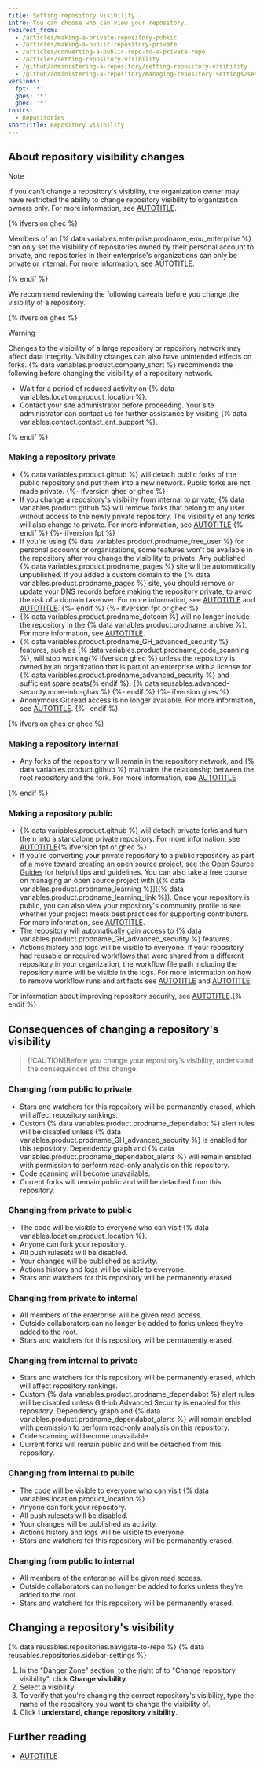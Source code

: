 ```yaml
---
title: Setting repository visibility
intro: You can choose who can view your repository.
redirect_from:
  - /articles/making-a-private-repository-public
  - /articles/making-a-public-repository-private
  - /articles/converting-a-public-repo-to-a-private-repo
  - /articles/setting-repository-visibility
  - /github/administering-a-repository/setting-repository-visibility
  - /github/administering-a-repository/managing-repository-settings/setting-repository-visibility
versions:
  fpt: '*'
  ghes: '*'
  ghec: '*'
topics:
  - Repositories
shortTitle: Repository visibility
---
```


## About repository visibility changes

> [!NOTE]
> If you can't change a repository's visibility, the organization owner may have restricted the ability to change repository visibility to organization owners only. For more information, see [AUTOTITLE](/organizations/managing-organization-settings/restricting-repository-visibility-changes-in-your-organization).

{% ifversion ghec %}

Members of an {% data variables.enterprise.prodname_emu_enterprise %} can only set the visibility of repositories owned by their personal account to private, and repositories in their enterprise's organizations can only be private or internal. For more information, see [AUTOTITLE](/admin/identity-and-access-management/using-enterprise-managed-users-for-iam/about-enterprise-managed-users).

{% endif %}

We recommend reviewing the following caveats before you change the visibility of a repository.

{% ifversion ghes %}

> [!WARNING]
> Changes to the visibility of a large repository or repository network may affect data integrity. Visibility changes can also have unintended effects on forks. {% data variables.product.company_short %} recommends the following before changing the visibility of a repository network.
>
> * Wait for a period of reduced activity on {% data variables.location.product_location %}.
> * Contact your site administrator before proceeding. Your site administrator can contact us for further assistance by visiting {% data variables.contact.contact_ent_support %}.

{% endif %}

### Making a repository private

* {% data variables.product.github %} will detach public forks of the public repository and put them into a new network. Public forks are not made private.
{%- ifversion ghes or ghec %}
* If you change a repository's visibility from internal to private, {% data variables.product.github %} will remove forks that belong to any user without access to the newly private repository. The visibility of any forks will also change to private. For more information, see [AUTOTITLE](/pull-requests/collaborating-with-pull-requests/working-with-forks/what-happens-to-forks-when-a-repository-is-deleted-or-changes-visibility)
{%- endif %}
{%- ifversion fpt %}
* If you're using {% data variables.product.prodname_free_user %} for personal accounts or organizations, some features won't be available in the repository after you change the visibility to private. Any published {% data variables.product.prodname_pages %} site will be automatically unpublished. If you added a custom domain to the {% data variables.product.prodname_pages %} site, you should remove or update your DNS records before making the repository private, to avoid the risk of a domain takeover. For more information, see [AUTOTITLE](/get-started/learning-about-github/githubs-plans) and [AUTOTITLE](/pages/configuring-a-custom-domain-for-your-github-pages-site/managing-a-custom-domain-for-your-github-pages-site).
{%- endif %}
{%- ifversion fpt or ghec %}
* {% data variables.product.prodname_dotcom %} will no longer include the repository in the {% data variables.product.prodname_archive %}. For more information, see [AUTOTITLE](/repositories/archiving-a-github-repository/about-archiving-content-and-data-on-github#about-the-github-archive-program).
* {% data variables.product.prodname_GH_advanced_security %} features, such as {% data variables.product.prodname_code_scanning %}, will stop working{% ifversion ghec %} unless the repository is owned by an organization that is part of an enterprise with a license for {% data variables.product.prodname_advanced_security %} and sufficient spare seats{% endif %}. {% data reusables.advanced-security.more-info-ghas %}
{%- endif %}
{%- ifversion ghes %}
* Anonymous Git read access is no longer available. For more information, see [AUTOTITLE](/repositories/managing-your-repositorys-settings-and-features/managing-repository-settings/enabling-anonymous-git-read-access-for-a-repository).
{%- endif %}

{% ifversion ghes or ghec %}

### Making a repository internal

* Any forks of the repository will remain in the repository network, and {% data variables.product.github %} maintains the relationship between the root repository and the fork. For more information, see [AUTOTITLE](/pull-requests/collaborating-with-pull-requests/working-with-forks/what-happens-to-forks-when-a-repository-is-deleted-or-changes-visibility)

{% endif %}

### Making a repository public

* {% data variables.product.github %} will detach private forks and turn them into a standalone private repository. For more information, see [AUTOTITLE](/pull-requests/collaborating-with-pull-requests/working-with-forks/what-happens-to-forks-when-a-repository-is-deleted-or-changes-visibility#changing-a-private-repository-to-a-public-repository){% ifversion fpt or ghec %}
* If you're converting your private repository to a public repository as part of a move toward creating an open source project, see the [Open Source Guides](http://opensource.guide) for helpful tips and guidelines. You can also take a free course on managing an open source project with [{% data variables.product.prodname_learning %}]({% data variables.product.prodname_learning_link %}). Once your repository is public, you can also view your repository's community profile to see whether your project meets best practices for supporting contributors. For more information, see [AUTOTITLE](/communities/setting-up-your-project-for-healthy-contributions/about-community-profiles-for-public-repositories).
* The repository will automatically gain access to {% data variables.product.prodname_GH_advanced_security %} features.
* Actions history and logs will be visible to everyone. If your repository had reusable or required workflows that were shared from a different repository in your organization, the workflow file path including the repository name will be visible in the logs. For more information on how to remove workflow runs and artifacts see [AUTOTITLE](/actions/managing-workflow-runs#deleting-logs) and [AUTOTITLE](/rest/actions/workflow-runs).

For information about improving repository security, see [AUTOTITLE](/code-security/getting-started/securing-your-repository).{% endif %}

## Consequences of changing a repository's visibility

>[!CAUTION]Before you change your repository's visibility, understand the consequences of this change.

### Changing from public to private

* Stars and watchers for this repository will be permanently erased, which will affect repository rankings.
* Custom {% data variables.product.prodname_dependabot %} alert rules will be disabled unless {% data variables.product.prodname_GH_advanced_security %} is enabled for this repository. Dependency graph and {% data variables.product.prodname_dependabot_alerts %} will remain enabled with permission to perform read-only analysis on this repository.
* Code scanning will become unavailable.
* Current forks will remain public and will be detached from this repository.

### Changing from private to public

* The code will be visible to everyone who can visit {% data variables.location.product_location %}.
* Anyone can fork your repository.
* All push rulesets will be disabled.
* Your changes will be published as activity.
* Actions history and logs will be visible to everyone.
* Stars and watchers for this repository will be permanently erased.

### Changing from private to internal

* All members of the enterprise will be given read access.
* Outside collaborators can no longer be added to forks unless they're added to the root.
* Stars and watchers for this repository will be permanently erased.

### Changing from internal to private

* Stars and watchers for this repository will be permanently erased, which will affect repository rankings.
* Custom {% data variables.product.prodname_dependabot %} alert rules will be disabled unless GitHub Advanced Security is enabled for this repository. Dependency graph and {% data variables.product.prodname_dependabot_alerts %} will remain enabled with permission to perform read-only analysis on this repository.
* Code scanning will become unavailable.
* Current forks will remain public and will be detached from this repository.

### Changing from internal to public

* The code will be visible to everyone who can visit {% data variables.location.product_location %}.
* Anyone can fork your repository.
* All push rulesets will be disabled.
* Your changes will be published as activity.
* Actions history and logs will be visible to everyone.
* Stars and watchers for this repository will be permanently erased.

### Changing from public to internal

* All members of the enterprise will be given read access.
* Outside collaborators can no longer be added to forks unless they're added to the root.
* Stars and watchers for this repository will be permanently erased.

## Changing a repository's visibility

{% data reusables.repositories.navigate-to-repo %}
{% data reusables.repositories.sidebar-settings %}
1. In the "Danger Zone" section, to the right of to "Change repository visibility", click **Change visibility**.
1. Select a visibility.
1. To verify that you're changing the correct repository's visibility, type the name of the repository you want to change the visibility of.
1. Click **I understand, change repository visibility**.

## Further reading

* [AUTOTITLE](/repositories/creating-and-managing-repositories/about-repositories#about-repository-visibility)
